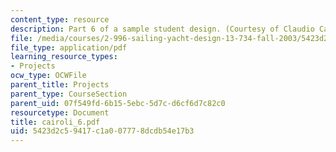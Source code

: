 ```yaml
---
content_type: resource
description: Part 6 of a sample student design. (Courtesy of Claudio Cairoli.)
file: /media/courses/2-996-sailing-yacht-design-13-734-fall-2003/5423d2c59417c1a007778dcdb54e17b3_cairoli_6.pdf
file_type: application/pdf
learning_resource_types:
- Projects
ocw_type: OCWFile
parent_title: Projects
parent_type: CourseSection
parent_uid: 07f549fd-6b15-5ebc-5d7c-d6cf6d7c82c0
resourcetype: Document
title: cairoli_6.pdf
uid: 5423d2c5-9417-c1a0-0777-8dcdb54e17b3
---
```

